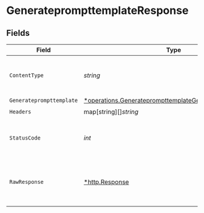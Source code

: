 # GenerateprompttemplateResponse


## Fields

| Field                                                                                                                                      | Type                                                                                                                                       | Required                                                                                                                                   | Description                                                                                                                                | Example                                                                                                                                    |
| ------------------------------------------------------------------------------------------------------------------------------------------ | ------------------------------------------------------------------------------------------------------------------------------------------ | ------------------------------------------------------------------------------------------------------------------------------------------ | ------------------------------------------------------------------------------------------------------------------------------------------ | ------------------------------------------------------------------------------------------------------------------------------------------ |
| `ContentType`                                                                                                                              | *string*                                                                                                                                   | :heavy_check_mark:                                                                                                                         | HTTP response content type for this operation                                                                                              |                                                                                                                                            |
| `Generateprompttemplate`                                                                                                                   | [*operations.GenerateprompttemplateGenerateprompttemplate](../../../pkg/models/operations/generateprompttemplategenerateprompttemplate.md) | :heavy_minus_sign:                                                                                                                         | OK                                                                                                                                         | {"status":"success","max_results":"1","temperature":"0.5","max_words":"1000","id":379}                                                     |
| `Headers`                                                                                                                                  | map[string][]*string*                                                                                                                      | :heavy_check_mark:                                                                                                                         | N/A                                                                                                                                        |                                                                                                                                            |
| `StatusCode`                                                                                                                               | *int*                                                                                                                                      | :heavy_check_mark:                                                                                                                         | HTTP response status code for this operation                                                                                               |                                                                                                                                            |
| `RawResponse`                                                                                                                              | [*http.Response](https://pkg.go.dev/net/http#Response)                                                                                     | :heavy_check_mark:                                                                                                                         | Raw HTTP response; suitable for custom response parsing                                                                                    |                                                                                                                                            |